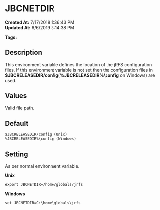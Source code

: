# JBCNETDIR

**Created At:** 7/17/2018 1:36:43 PM  
**Updated At:** 6/6/2019 3:14:38 PM  

**Tags:**
<badge text='jnetdir' vertical='middle' />
<badge text='network directory' vertical='middle' />
<badge text='jbcnetdir' vertical='middle' />
<badge text='jrfs' vertical='middle' />
<badge text='environment variables' vertical='middle' />

## Description

This environment variable defines the location of the jRFS configuration files. If this environment variable is not set then the configuration files in **$JBCRELEASEDIR/config**(**%JBCRELEASEDIR%\config** on Windows) are used.



## Values

Valid file path.



## Default

```
$JBCRELEASEDIR/config (Unix)
%JBCRELEASEDIR%\config (Windows)
```



## Setting

As per normal environment variable.

**Unix**

```
export JBCNETDIR=/home/globals/jrfs
```

**Windows**

```
set JBCNETDIR=C:\home\globals\jrfs
```
